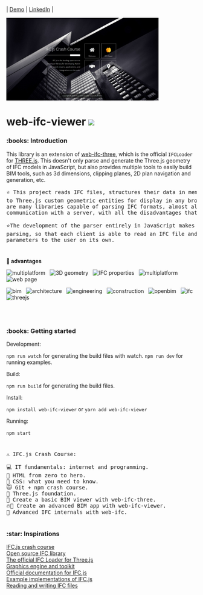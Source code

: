 <p align="center">

  |
  <a href="https://joyce-ifcjs.com/">Demo</a>
  |
  <a href="https://www.linkedin.com/in/joyce-fernandes-da-silva/">LinkedIn</a>
 |
</p>



 <img width="80%" height= "40%"  align="center" src="/public/webpage/img/web.jpeg" alt="template">
<br/>




<h1>web-ifc-viewer <img src="https://ifcjs.github.io/info/img/logo.svg" width="32"></h1>


<h3>:books: Introduction</h3>

This library is an extension of [web-ifc-three](https://github.com/IFCjs/web-ifc-three), which is the official `IFCLoader` for [THREE.js](https://github.com/mrdoob/three.js/). This doesn't only parse and generate the Three.js geometry of IFC models in JavaScript, but also provides multiple tools to easily build BIM tools, such as 3d dimensions, clipping planes, 2D plan navigation and generation, etc.

<pre>
⭐ This project reads IFC files, structures their data in memory and converts them
to Three.js custom geometric entities for display in any browser. Even though there
are many libraries capable of parsing IFC formats, almost all of them depend on 
communication with a server, with all the disadvantages that this entails. 

⭐The development of the parser entirely in JavaScript makes it possible to decentralise
parsing, so that each client is able to read an IFC file and display its geometry and
parameters to the user on its own.
</pre>

#

<strong>:crown: advantages</strong>

<img src="https://img.shields.io/badge/-Read IFC-blue" alt="multiplatform"/> &nbsp; <img src="https://img.shields.io/badge/-3D geometry-blue" alt="3D geometry"/> &nbsp; <img src="https://img.shields.io/badge/-IFC properties-blue" alt="IFC properties"/> &nbsp; <img src="https://img.shields.io/badge/-multiplatform-blue" alt="multiplatform"/> &nbsp;  &nbsp; <img src="https://img.shields.io/badge/-web page-blue" alt="web page"/>

<img src="https://img.shields.io/badge/-bim-blue" alt="bim"/> &nbsp; <img src="https://img.shields.io/badge/-architecture-blue" alt="architecture"/> &nbsp; <img src="https://img.shields.io/badge/-engineering-blue" alt="engineering"/> &nbsp; <img src="https://img.shields.io/badge/-construction-blue" alt="construction"/> &nbsp; <img src="https://img.shields.io/badge/-openbim-blue" alt="openbim"/> &nbsp; <img src="https://img.shields.io/badge/-ifc-blue" alt="ifc"/> &nbsp; <img src="https://img.shields.io/badge/-threejs-blue" alt="threejs"/>

<br/>

#

<h3>:books: Getting started</h3>

Development:

`npm run watch` for generating the build files with watch.
`npm run dev` for running examples.


Build:

`npm run build` for generating the build files.

Install:

`npm install web-ifc-viewer` or `yarn add web-ifc-viewer`

Running:

`npm start`


#

<pre>
⚠️ IFC.js Crash Course:

💻 IT fundamentals: internet and programming.
🌳 HTML from zero to hero.
💅 CSS: what you need to know.
🐱 Git + npm crash course.
🎥 Three.js foundation.
🚀 Create a basic BIM viewer with web-ifc-three.
🔥🚀 Create an advanced BIM app with web-ifc-viewer.
🧠 Advanced IFC internals with web-ifc.
</pre>

#

<h3>:star: Inspirations</h3>

<a href="https://github.com/IFCjs/ifcjs-crash-course">IFC.js crash course</a> <br/>
<a href="https://github.com/IFCjs">Open source IFC library</a> <br/>
<a href="https://github.com/IFCjs/web-ifc-three">The official IFC Loader for Three.js</a> <br/>
<a href="https://github.com/IFCjs/web-ifc-viewer">Graphics engine and toolkit</a> <br/>
<a href="https://github.com/IFCjs/info">Official documentation for IFC.js</a> <br/>
<a href="https://github.com/IFCjs/examples">Example implementations of IFC.js</a> <br/>
<a href="https://github.com/IFCjs/web-ifc">Reading and writing IFC files</a>
